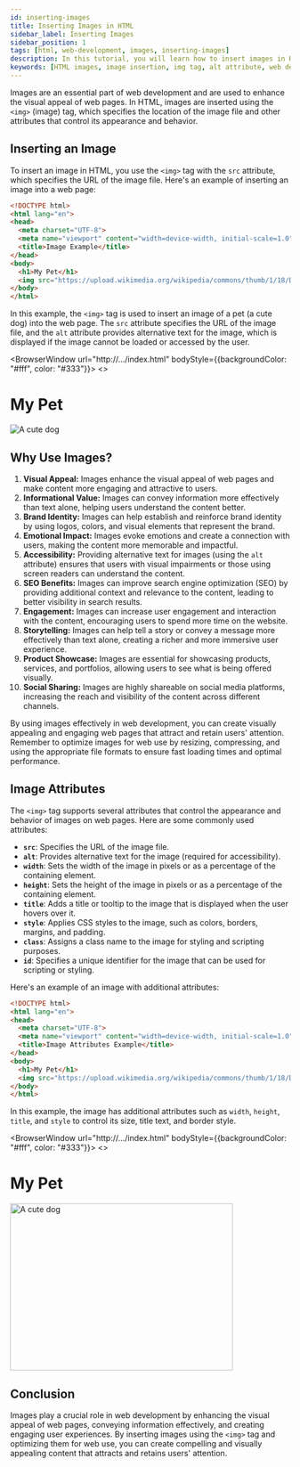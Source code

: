 ```yaml
---
id: inserting-images
title: Inserting Images in HTML
sidebar_label: Inserting Images
sidebar_position: 1
tags: [html, web-development, images, inserting-images]
description: In this tutorial, you will learn how to insert images in HTML. Images are used to enhance the visual appeal of web pages and provide additional information to users.
keywords: [HTML images, image insertion, img tag, alt attribute, web development, HTML tutorial]
---
```


Images are an essential part of web development and are used to enhance the visual appeal of web pages. In HTML, images are inserted using the `<img>` (image) tag, which specifies the location of the image file and other attributes that control its appearance and behavior.

<AdsComponent />

## Inserting an Image

To insert an image in HTML, you use the `<img>` tag with the `src` attribute, which specifies the URL of the image file. Here's an example of inserting an image into a web page:

```html title="index.html"
<!DOCTYPE html>
<html lang="en">
<head>
  <meta charset="UTF-8">
  <meta name="viewport" content="width=device-width, initial-scale=1.0">
  <title>Image Example</title>
</head>
<body>
  <h1>My Pet</h1>
  <img src="https://upload.wikimedia.org/wikipedia/commons/thumb/1/18/Dog_Breeds.jpg/800px-Dog_Breeds.jpg" alt="A cute dog" />
</body>
</html>
```

In this example, the `<img>` tag is used to insert an image of a pet (a cute dog) into the web page. The `src` attribute specifies the URL of the image file, and the `alt` attribute provides alternative text for the image, which is displayed if the image cannot be loaded or accessed by the user.

<BrowserWindow url="http://.../index.html" bodyStyle={{backgroundColor: "#fff", color: "#333"}}>
<>
  <h1>My Pet</h1>
  <img src="https://upload.wikimedia.org/wikipedia/commons/thumb/1/18/Dog_Breeds.jpg/800px-Dog_Breeds.jpg" alt="A cute dog" />
</>
</BrowserWindow>

## Why Use Images?

1. **Visual Appeal:** Images enhance the visual appeal of web pages and make content more engaging and attractive to users.
2. **Informational Value:** Images can convey information more effectively than text alone, helping users understand the content better.
3. **Brand Identity:** Images can help establish and reinforce brand identity by using logos, colors, and visual elements that represent the brand.
4. **Emotional Impact:** Images evoke emotions and create a connection with users, making the content more memorable and impactful.
5. **Accessibility:** Providing alternative text for images (using the `alt` attribute) ensures that users with visual impairments or those using screen readers can understand the content.    
6. **SEO Benefits:** Images can improve search engine optimization (SEO) by providing additional context and relevance to the content, leading to better visibility in search results.
7. **Engagement:** Images can increase user engagement and interaction with the content, encouraging users to spend more time on the website.
8. **Storytelling:** Images can help tell a story or convey a message more effectively than text alone, creating a richer and more immersive user experience.
9. **Product Showcase:** Images are essential for showcasing products, services, and portfolios, allowing users to see what is being offered visually.
10. **Social Sharing:** Images are highly shareable on social media platforms, increasing the reach and visibility of the content across different channels.

By using images effectively in web development, you can create visually appealing and engaging web pages that attract and retain users' attention. Remember to optimize images for web use by resizing, compressing, and using the appropriate file formats to ensure fast loading times and optimal performance.

<AdsComponent />

## Image Attributes

The `<img>` tag supports several attributes that control the appearance and behavior of images on web pages. Here are some commonly used attributes:

- **`src`**: Specifies the URL of the image file.
- **`alt`**: Provides alternative text for the image (required for accessibility).
- **`width`**: Sets the width of the image in pixels or as a percentage of the containing element.
- **`height`**: Sets the height of the image in pixels or as a percentage of the containing element.
- **`title`**: Adds a title or tooltip to the image that is displayed when the user hovers over it.
- **`style`**: Applies CSS styles to the image, such as colors, borders, margins, and padding.
- **`class`**: Assigns a class name to the image for styling and scripting purposes.
- **`id`**: Specifies a unique identifier for the image that can be used for scripting or styling.

Here's an example of an image with additional attributes:

```html title="index.html"
<!DOCTYPE html>
<html lang="en">
<head>
  <meta charset="UTF-8">
  <meta name="viewport" content="width=device-width, initial-scale=1.0">
  <title>Image Attributes Example</title>
</head>
<body>
  <h1>My Pet</h1>
  <img src="https://upload.wikimedia.org/wikipedia/commons/thumb/1/18/Dog_Breeds.jpg/800px-Dog_Breeds.jpg" alt="A cute dog" width="400" height="300" title="My Pet" style="border: 2px solid black;" />
</body>
</html>
```

In this example, the image has additional attributes such as `width`, `height`, `title`, and `style` to control its size, title text, and border style.

<BrowserWindow url="http://.../index.html" bodyStyle={{backgroundColor: "#fff", color: "#333"}}>
<>
  <h1>My Pet</h1>
  <img src="https://upload.wikimedia.org/wikipedia/commons/thumb/1/18/Dog_Breeds.jpg/800px-Dog_Breeds.jpg" alt="A cute dog" width="400" height="300" title="My Pet" style={{border: "2px solid black"}} />
</>
</BrowserWindow>

## Conclusion

Images play a crucial role in web development by enhancing the visual appeal of web pages, conveying information effectively, and creating engaging user experiences. By inserting images using the `<img>` tag and optimizing them for web use, you can create compelling and visually appealing content that attracts and retains users' attention.